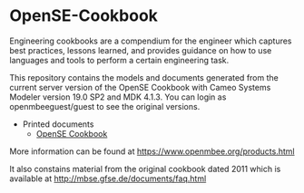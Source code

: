 # OpenSE-Cookbook
Engineering cookbooks are a compendium for the engineer which captures best practices, lessons learned, and provides guidance on how to use languages and tools to perform a certain engineering task.

This repository contains the models and documents generated from the current server version of the OpenSE Cookbook with Cameo Systems Modeler version 19.0 SP2 and MDK 4.1.3.
You can login as openmbeeguest/guest to see the original versions.

   * Printed documents
      * [OpenSE Cookbook](https://drive.google.com/drive/u/1/folders/1tEK1dyekfPCuQutaR6pC_U2zq3Z_b9L7)

More information can be found at https://www.openmbee.org/products.html

It also constains material from the original cookbook dated 2011 which is available at http://mbse.gfse.de/documents/faq.html
